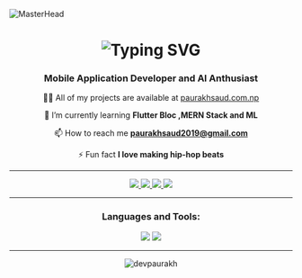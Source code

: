 ![MasterHead](https://1.bp.blogspot.com/-7A4WynwLsMw/XbBpCXG8fHI/AAAAAAAAMt4/uOa1bpLskYgrwGbllhSu2SDj_Mig8SXJQCLcBGAsYHQ/s1600/2000_600px.gif)

<h1 align="center">
 <img src="https://readme-typing-svg.herokuapp.com/?font=Fira+Code&size=35&center=true&vCenter=true&width=500&height=70&duration=4000&lines=Hi+Visitor!;I'm+Paurakh+Saud" alt="Typing SVG" /></h1>
<h3 align="center">Mobile Application Developer and AI Anthusiast</h3>
<div align="center">
  
👨‍💻 All of my projects are available at [paurakhsaud.com.np](paurakhsaud.com.np)
  
🌱 I’m currently learning **Flutter Bloc ,MERN Stack and ML**

📫 How to reach me **paurakhsaud2019@gmail.com**

⚡ Fun fact **I love making hip-hop beats**
</div>
 <hr/>
<div align="center"> 
  <a href="mailto:paurakhsaud2019@gmail.com">
    <img src="https://img.shields.io/badge/Gmail-333333?style=for-the-badge&logo=gmail&logoColor=yellow" />
  </a>
  <a href="https://kaggle.com/aceboy01" target="_blank">
    <img src="https://img.shields.io/badge/Kaggle-20BEFF?style=for-the-badge&logo=Kaggle&logoColor=white" target="_blank" />
  </a>

   <a href="https://twitter.com/_itsmeace01" target="_blank">
    <img src="https://img.shields.io/badge/twitter-20BEFF?style=for-the-badge&logo=twitter&logoColor=white" target="_blank" />
  </a>
  <a href="https://www.linkedin.com/in/paurakh-saud-17b4021a3/" target="_blank">
    <img src="https://img.shields.io/badge/linkedin-20BEFF?style=for-the-badge&logo=linkedin&logoColor=white" target="_blank" />
  </a>
</div>

 <hr/>

<h3 align="center">Languages and Tools:</h3>
<div align="center">
    <img src="https://skillicons.dev/icons?i=vscode,github,flutter,dart,git,swift,nodejs,express" />
    <img src="https://skillicons.dev/icons?i=python,firebase,mongodb,java,mysql," /><br>
</div>
 <hr/>
<div align="center" >
  <img src="https://github-readme-streak-stats.herokuapp.com/?user=devpaurakh&" alt="devpaurakh" />
</div>
